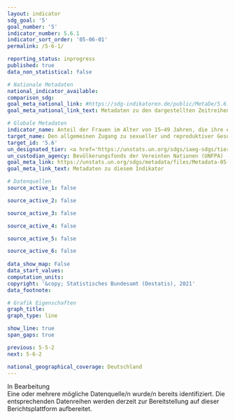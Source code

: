 ```yaml
---
layout: indicator    
sdg_goal: '5'    
goal_number: '5'    
indicator_number: 5.6.1    
indicator_sort_order: '05-06-01'    
permalink: /5-6-1/    

reporting_status: inprogress    
published: true    
data_non_statistical: false    

# Nationale Metadaten    
national_indicator_available:     
comparison_sdg:     
goal_meta_national_link: #https://sdg-indikatoren.de/public/MetaDe/5.6.1.pdf    
goal_meta_national_link_text: Metadaten zu den dargestellten Zeitreihen    

# Globale Metadaten    
indicator_name: Anteil der Frauen im Alter von 15–49 Jahren, die ihre eigenen sachlich fundierten Entscheidungen bezüglich sexueller Beziehungen, der Verwendung von Verhütungsmitteln und der reproduktionsmedizinischen Versorgung treffen    
target_name: Den allgemeinen Zugang zu sexueller und reproduktiver Gesundheit und reproduktiven Rechten gewährleisten, wie im Einklang mit dem Aktionsprogramm der Internationalen Konferenz über Bevölkerung und Entwicklung, der Aktionsplattform von Beijing und den Ergebnisdokumenten ihrer Überprüfungskonferenzen vereinbart    
target_id: '5.6'    
un_designated_tier: <a href='https://unstats.un.org/sdgs/iaeg-sdgs/tier-classification/' title='Klicken Sie hier um weitere Informationen zur UN-Tier-Klassifikation zu erhalten.'  target='_blank'>Tier II</a>    
un_custodian_agency: Bevölkerungsfonds der Vereinten Nationen (UNFPA)    
goal_meta_link: https://unstats.un.org/sdgs/metadata/files/Metadata-05-06-01.pdf    
goal_meta_link_text: Metadaten zu diesem Indikator        

# Datenquellen
source_active_1: false

source_active_2: false

source_active_3: false

source_active_4: false

source_active_5: false

source_active_6: false
    
data_show_map: False    
data_start_values:     
computation_units:     
copyright: '&copy; Statistisches Bundesamt (Destatis), 2021'    
data_footnote:     

# Grafik Eigenschaften    
graph_title:     
graph_type: line    

show_line: true
span_gaps: true    

previous: 5-5-2    
next: 5-6-2    

national_geographical_coverage: Deutschland    
---
```


<span class="status inprogress"> In Bearbeitung </span><br>
Eine oder mehrere mögliche Datenquelle/n wurde/n bereits identifiziert. Die entsprechenden Datenreihen werden derzeit zur Bereitstellung auf dieser Berichtsplattform aufbereitet.